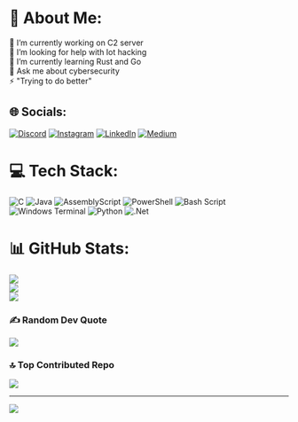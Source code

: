 # 💫 About Me:
🔭 I’m currently working on C2 server<br>🤝 I’m looking for help with Iot hacking<br>🌱 I’m currently learning Rust and Go <br>💬 Ask me about cybersecurity<br>⚡ "Trying to do better"


## 🌐 Socials:
[![Discord](https://img.shields.io/badge/Discord-%237289DA.svg?logo=discord&logoColor=white)](https://discord.gg/eobardthawne0370_63629) [![Instagram](https://img.shields.io/badge/Instagram-%23E4405F.svg?logo=Instagram&logoColor=white)](https://instagram.com/SwayamInduShashi) [![LinkedIn](https://img.shields.io/badge/LinkedIn-%230077B5.svg?logo=linkedin&logoColor=white)](https://linkedin.com/in/sohom-chandra-chandra-8212b7286) [![Medium](https://img.shields.io/badge/Medium-12100E?logo=medium&logoColor=white)](https://medium.com/@schchandra3) 

# 💻 Tech Stack:
![C](https://img.shields.io/badge/c-%2300599C.svg?style=for-the-badge&logo=c&logoColor=white) ![Java](https://img.shields.io/badge/java-%23ED8B00.svg?style=for-the-badge&logo=openjdk&logoColor=white) ![AssemblyScript](https://img.shields.io/badge/assembly%20script-%23000000.svg?style=for-the-badge&logo=assemblyscript&logoColor=white) ![PowerShell](https://img.shields.io/badge/PowerShell-%235391FE.svg?style=for-the-badge&logo=powershell&logoColor=white) ![Bash Script](https://img.shields.io/badge/bash_script-%23121011.svg?style=for-the-badge&logo=gnu-bash&logoColor=white) ![Windows Terminal](https://img.shields.io/badge/Windows%20Terminal-%234D4D4D.svg?style=for-the-badge&logo=windows-terminal&logoColor=white) ![Python](https://img.shields.io/badge/python-3670A0?style=for-the-badge&logo=python&logoColor=ffdd54) ![.Net](https://img.shields.io/badge/.NET-5C2D91?style=for-the-badge&logo=.net&logoColor=white)
# 📊 GitHub Stats:
![](https://github-readme-stats.vercel.app/api?username=SohomChandra&theme=dark&hide_border=false&include_all_commits=true&count_private=true)<br/>
![](https://nirzak-streak-stats.vercel.app/?user=SohomChandra&theme=dark&hide_border=false)<br/>
![](https://github-readme-stats.vercel.app/api/top-langs/?username=SohomChandra&theme=dark&hide_border=false&include_all_commits=true&count_private=true&layout=compact)

### ✍️ Random Dev Quote
![](https://quotes-github-readme.vercel.app/api?type=horizontal&theme=radical)

### 🔝 Top Contributed Repo
![](https://github-contributor-stats.vercel.app/api?username=SohomChandra&limit=5&theme=dark&combine_all_yearly_contributions=true)

---
[![](https://visitcount.itsvg.in/api?id=SohomChandra&icon=0&color=0)](https://visitcount.itsvg.in)

<!-- Proudly created with GPRM ( https://gprm.itsvg.in ) --><!--
**sohomChChandra/sohomChChandra** is a ✨ _special_ ✨ repository because its `README.md` (this file) appears on your GitHub profile.

Here are some ideas to get you started:

- 🔭 I’m currently working on ...
- 🌱 I’m currently learning ...
- 👯 I’m looking to collaborate on ...
- 🤔 I’m looking for help with ...
- 💬 Ask me about ...
- 📫 How to reach me: ...
- 😄 Pronouns: ...
- ⚡ Fun fact: ...
-->
